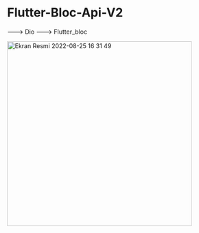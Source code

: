 # Flutter-Bloc-Api-V2
---> Dio
---> Flutter_bloc




<img width="430" alt="Ekran Resmi 2022-08-25 16 31 49" src="https://user-images.githubusercontent.com/84295038/186678244-475f7945-6bfb-4616-a05c-d6394f436363.png">
